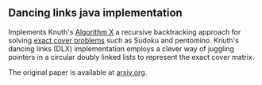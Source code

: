 Dancing links java implementation
----------------------------
Implements Knuth's [Algorithm X](http://en.wikipedia.org/wiki/Algorithm_X) a recursive backtracking approach for solving [exact cover problems](http://en.wikipedia.org/wiki/Exact_cover) such as Sudoku and pentomino. Knuth's dancing links (DLX) implementation employs a clever way of juggling pointers in a circular doubly linked lists to represent the exact cover matrix.

The original paper is available at [arxiv.org](http://lanl.arxiv.org/pdf/cs/0011047).
